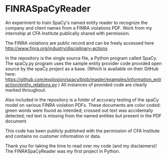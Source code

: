 # FINRASpaCyReader
An experiment to train SpaCy's named entity reader to recognize the company and client names from a FINRA violations PDF. 
Work from my internship at CFA Institute publically shared with permission.

The FINRA violations are public record and can be freely accessed here http://www.finra.org/industry/disciplinary-actions 

In the repository is the single source file, a Python program called SpaCy. The spaCy.py program uses the sample entity provider 
code provided open source by the spaCy project as a base. (Which is available on their GitHub here: 
https://github.com/explosion/spacy/blob/master/examples/information_extraction/entity_relations.py ) All instances of provided 
code are clearly marked throughout.

Also included in the repository is a folder of accuracy testing of the spaCy model on various FINRA violation PDFs. These documents are 
color coded: green words were found as intended; crossed out text was accidentally detected; red text is missing from the named entities 
but present in the PDF document.

This code has been publicly published with the permission of CFA Institute and contains no customer information or data.

Thank you for taking the time to read over my code (and my disclaimers)! The FINRASpaCyReader was my first project in Python.

